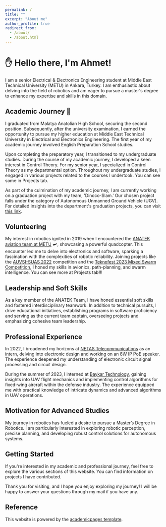 ```yaml
---
permalink: /
title: ""
excerpt: "About me"
author_profile: true
redirect_from:
  - /about/
  - /about.html
---
```


# ✋ Hello there, I'm Ahmet!

I am a senior Electrical & Electronics Engineering student at Middle East Technical University (METU) in Ankara, Turkey. I am enthusiastic about delving into the field of robotics and am eager to pursue a master's degree to enhance my expertise and skills in this domain.

## Academic Journey 📖

I graduated from Malatya Anatolian High School, securing the second position. Subsequently, after the university examination, I earned the opportunity to pursue my higher education at Middle East Technical University in Electrical and Electronics Engineering. The first year of my academic journey involved English Preparation School studies.

Upon completing the preparatory year, I transitioned to my undergraduate studies. During the course of my academic journey, I developed a keen interest in Control Theory. For my senior year, I specialized in Control Theory as my departmental option. Throughout my undergraduate studies, I engaged in various projects related to the courses I undertook. You can see some in Projects tab.

As part of the culmination of my academic journey, I am currently working on a graduation project with my team, 'Dinoco-Slam.' Our chosen project falls under the category of Autonomous Unmanned Ground Vehicle (UGV). For detailed insights into the department's graduation projects, you can visit [this link](https://capstone.eee.metu.edu.tr/projects-2023-24/).

## Volunteering

My interest in robotics ignited in 2019 when I encountered the [ANATEK aviation team at METU](https://www.anatek.org/) 🛩️, showcasing a powerful quadcopter. This encounter led me to delve into electronics and software, sparking a fascination with the complexities of robotic reliability. Joining projects like the [AUVSI-SUAS 2022](https://suas-competition.org/competitions) competition and the [Teknofest 2023 Mixed Swarm Competition](https://www.teknofest.org/en/competitions/swarm-uav-competition/), I honed my skills in avionics, path-planning, and swarm intelligence. You can see more at Projects tab!!!

## Leadership and Soft Skills

As a key member of the ANATEK Team, I have honed essential soft skills and fostered interdisciplinary teamwork. In addition to technical pursuits, I drive educational initiatives, establishing programs in software proficiency and serving as the current team captain, overseeing projects and emphasizing cohesive team leadership.

## Professional Experience

In 2022, I broadened my horizons at [NETAŞ Telecommunications](https://netas.com.tr/?lang=en) as an intern, delving into electronic design and working on an 8W IP PoE speaker. The experience deepened my understanding of electronic circuit signal processing and circuit design.

During the summer of 2023, I interned at [Baykar Technology](https://baykartech.com/en/), gaining insights into UAV flight mechanics and implementing control algorithms for fixed-wing aircraft within the defense industry. The experience equipped me with practical knowledge of intricate dynamics and advanced algorithms in UAV operations.

## Motivation for Advanced Studies

My journey in robotics has fueled a desire to pursue a Master’s Degree in Robotics. I am particularly interested in exploring robotic perception, precise planning, and developing robust control solutions for autonomous systems.

## Getting Started

If you're interested in my academic and professional journey, feel free to explore the various sections of this website. You can find information on projects I have contributed.

Thank you for visiting, and I hope you enjoy exploring my journey! I will be happy to answer your questions through my mail if you have any.

## Reference
This website is powered by the [academicpages template](https://github.com/academicpages/academicpages.github.io).